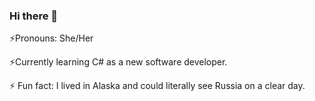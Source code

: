 ### Hi there 👋

⚡Pronouns: She/Her

⚡Currently learning C# as a new software developer.

⚡ Fun fact: I lived in Alaska and could literally see Russia on a clear day.

<!--
**msharretts/msharretts** is a ✨ _special_ ✨ repository because its `README.md` (this file) appears on your GitHub profile.

Here are some ideas to get you started:

- 🔭 I’m currently working on ...
- 🌱 I’m currently learning ...
- 👯 I’m looking to collaborate on ...
- 🤔 I’m looking for help with ...
- 💬 Ask me about ...
- 📫 How to reach me: ...
- 😄 Pronouns: ...
- ⚡ Fun fact: ...
-->
